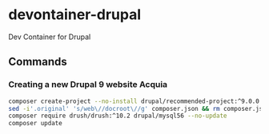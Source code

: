 # devontainer-drupal
Dev Container for Drupal


## Commands

### Creating a new Drupal 9 website Acquia

```bash
composer create-project --no-install drupal/recommended-project:^9.0.0 .
sed -i'.original' 's/web\//docroot\//g' composer.json && rm composer.json.original
composer require drush/drush:^10.2 drupal/mysql56 --no-update
composer update
```
